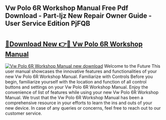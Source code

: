 ## Vw Polo 6R Workshop Manual Free Pdf Download - Part-ljz New Repair Owner Guide - User Service Edition PjFQB

# <h2><a href="http://cf21911.oget.top/?id=Vw+Polo+6R+Workshop+Manual">🔗Download New 👉🔴 Vw Polo 6R Workshop Manual</a></h2>

[![Vw Polo 6R Workshop Manual new download](https://i.imgur.com/5g1atiW.png)](http://cf21911.oget.top/?id=Vw+Polo+6R+Workshop+Manual)
Welcome to the Future This user manual showcases the innovative features and functionalities of your new Vw Polo 6R Workshop Manual. Familiarize with Controls Before you begin, familiarize yourself with the location and function of all control buttons and settings on your Vw Polo 6R Workshop Manual. Enjoy the convenience of list of features while using your new Vw Polo 6R Workshop Manual. We trust that the Vw Polo 6R Workshop Manual has been a comprehensive resource in your efforts to learn the ins and outs of your new device. In case of any queries or concerns, feel free to reach out to our customer service.
